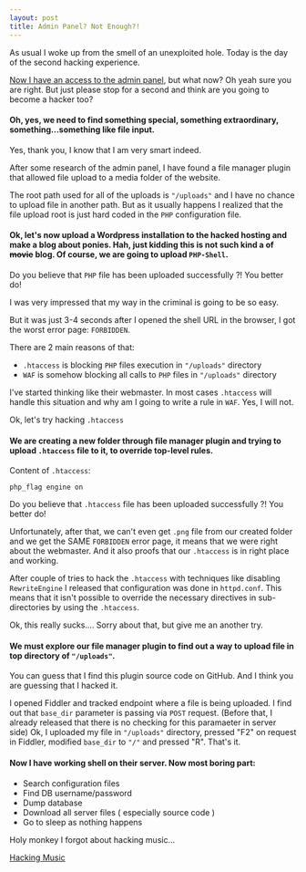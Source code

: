 ```yaml
---
layout: post
title: Admin Panel? Not Enough?!
---
```


As usual I woke up from the smell of an unexploited hole. Today is the day of the second hacking experience.

[Now I have an access to the admin panel](http://arkoc.github.io/The-day-of-the-first-hacking/), but what now? 
Oh yeah sure you are right. But just please stop for a second and think are you going to become a hacker too?

#### Oh, yes, we need to find something special, something extraordinary, something...something like file input.

Yes, thank you, I know that I am very smart indeed.

<!--more-->

After some research of the admin panel, I have found a file manager plugin that allowed file upload to a media folder of the website. 

The root path used for all of the uploads is `"/uploads"` and I have no chance to upload file in another path. But as it usually happens I realized that the file upload root is just hard coded in the `PHP` configuration file.

#### Ok, let's now upload a Wordpress installation to the hacked hosting and make a blog about ponies. Hah, just kidding this is not such kind a of <s>movie</s> blog. Of course, we are going to upload `PHP-Shell`.

Do you believe that `PHP` file has been uploaded successfully ?!
You better do!

I was very impressed that my way in the criminal is going to be so easy. 

But it was just 3-4 seconds after I opened the shell URL in the browser, I got the worst error page: `FORBIDDEN`.

There are 2 main reasons of that:

* `.htaccess` is blocking `PHP` files execution in `"/uploads"` directory
* `WAF` is somehow blocking all calls to `PHP` files in `"/uploads"` directory

I've started thinking like their webmaster. In most cases `.htaccess` will handle this situation and why am I going to write a rule in `WAF`. Yes, I will not.

Ok, let's try hacking `.htaccess`

#### We are creating a new folder through file manager plugin and trying to upload `.htaccess` file to it, to override top-level rules.

Content of `.htaccess`:

```
php_flag engine on
```

Do you believe that `.htaccess` file has been uploaded successfully ?!
You better do!

Unfortunately, after that, we can't even get `.png` file from our created folder and we get the SAME `FORBIDDEN` error page, it means that we were right about the webmaster. And it also proofs that our `.htaccess` is in right place and working.

After couple of tries to hack the `.htaccess` with techniques like disabling `RewriteEngine` I released that configuration was done in `httpd.conf`. This means that it isn't possible to override the necessary directives in sub-directories by using the `.htaccess`.

Ok, this really sucks.... Sorry about that, but give me an another try.

#### We must explore our file manager plugin to find out a way to upload file in top directory of `"/uploads"`.

You can guess that I find this plugin source code on GitHub. And I think you are guessing that I hacked it.

I opened Fiddler and tracked endpoint where a file is being uploaded. I find out that `base_dir` parameter is passing via `POST` request. (Before that, I already released that there is no checking for this paramaeter in server side) Ok, I uploaded my file in `"/uploads"` directory, pressed "F2" on request in Fiddler,  modified `base_dir` to `"/"` and pressed "R". That's it. 

#### Now I have working shell on their server. Now most boring part:

* Search configuration files
* Find DB username/password
* Dump database
* Download all server files ( especially source code )
* Go to sleep as nothing happens

Holy monkey I forgot about hacking music…

[Hacking Music](https://www.youtube.com/watch?v=CFKhLYqUA0Q)
